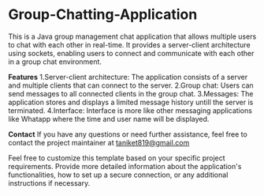 # Group-Chatting-Application

This is a Java group management chat application that allows multiple users to chat with each other in real-time.
It provides a server-client architecture using sockets, enabling users to connect and communicate with each other in a group chat environment.

**Features**
1.Server-client architecture: The application consists of a server and multiple clients that can connect to the server.
2.Group chat: Users can send messages to all connected clients in the group chat.
3.Messages: The application stores and displays a limited message history untill the server is terminated.
4.Interface: Interface is more like other messaging applications like Whatapp where the time and user name will be displayed.

**Contact**
If you have any questions or need further assistance, feel free to contact the project maintainer at taniket819@gmail.com

Feel free to customize this template based on your specific project requirements. Provide more detailed information about the application's functionalities, how to set up a secure connection, or any additional instructions if necessary.
